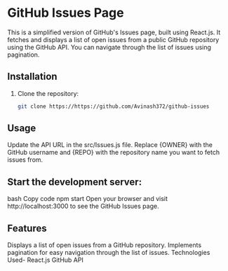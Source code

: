 # GitHub Issues Page

This is a simplified version of GitHub's Issues page, built using React.js. It fetches and displays a list of open issues from a public GitHub repository using the GitHub API. You can navigate through the list of issues using pagination.

## Installation

1. Clone the repository:

   ```bash
   git clone https://https://github.com/Avinash372/github-issues

## Usage
Update the API URL in the src/Issues.js file. Replace {OWNER} with the GitHub username and {REPO} with the repository name you want to fetch issues from.

## Start the development server:

bash
Copy code
npm start
Open your browser and visit http://localhost:3000 to see the GitHub Issues page.

## Features
Displays a list of open issues from a GitHub repository.
Implements pagination for easy navigation through the list of issues.
Technologies Used-
    React.js
    GitHub API
